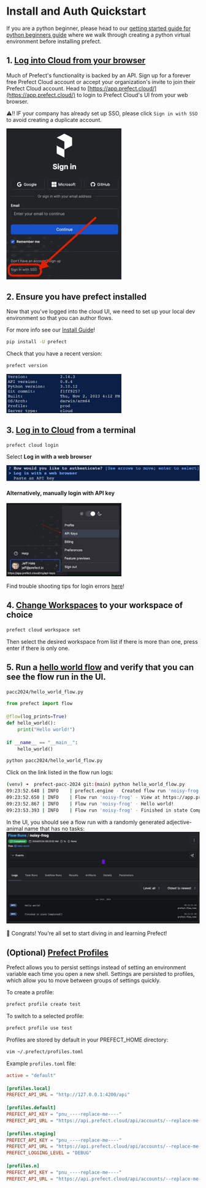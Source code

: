 # Install and Auth Quickstart
If you are a python beginner, please head to our [getting started guide for python beginners guide](getting_started_for_python_beginners.md) where we walk through creating a python virtual environment before installing prefect.

## 1. [Log into Cloud from your browser](https://app.prefect.cloud/)
Much of Prefect's functionality is backed by an API. Sign up for a forever free Prefect Cloud account or accept your organization's invite to join their Prefect Cloud account. Head to [https://app.prefect.cloud/](https://app.prefect.cloud/) to login to Prefect Cloud's UI from your web browser.

⚠️‼️ IF your company has already set up SSO, please click `Sign in with SSO` to avoid creating a duplicate account.

<img src="images/sso_login_button.png" width="300"/>

## 2. Ensure you have prefect installed
Now that you've logged into the cloud UI, we need to set up your local dev environment so that you can author flows.

For more info see our [Install Guide](https://docs.prefect.io/latest/getting-started/installation/)!

```bash
pip install -U prefect 
```
Check that you have a recent version:
```bash
prefect version
```

<img src="images/output_prefect_version.png" width="300"/>

## 3. [Log in to Cloud](https://docs.prefect.io/latest/cloud/connecting/#log-into-prefect-cloud-from-a-terminal) from a terminal

```bash
prefect cloud login
```
Select **Log in with a web browser**

![Alt text](images/login_with_wbrowser.png)

#### Alternatively, manually login with API key

<img src="images/get_api_key.png" width="300"/>

Find trouble shooting tips for login errors [here](https://docs.prefect.io/latest/cloud/connecting/#prefect-cloud-login-errors)!


## 4. [Change Workspaces](https://docs.prefect.io/latest/cloud/connecting/#change-workspaces) to your workspace of choice
```bash
prefect cloud workspace set
```
Then select the desired workspace from list if there is more than one, press enter if there is only one.

## 5. Run a [hello world flow](hello_world_flow.py) and verify that you can see the flow run in the UI.

`pacc2024/hello_world_flow.py`
```python
from prefect import flow

@flow(log_prints=True)
def hello_world():
    print("Hello world!")

if __name__ == "__main__":
    hello_world()
```

```bash
python pacc2024/hello_world_flow.py
```

Click on the link listed in the flow run logs:
```bash
(venv) ➜  prefect-pacc-2024 git:(main) python hello_world_flow.py 
09:23:52.648 | INFO    | prefect.engine - Created flow run 'noisy-frog' for flow 'hello-world'
09:23:52.650 | INFO    | Flow run 'noisy-frog' - View at https://app.prefect.cloud/account/9b649228-0419-40e1-9e0d-44954b5c0ab6/workspace/f7fe0729-5a91-40a4-a800-4bb8c5b6a6f5/flow-runs/flow-run/ea412cbd-9878-41e6-9e36-0be279230875
09:23:52.867 | INFO    | Flow run 'noisy-frog' - Hello world!
09:23:53.393 | INFO    | Flow run 'noisy-frog' - Finished in state Completed()
```
In the UI, you should see a flow run with a randomly generated adjective-animal name that has no tasks:
![Alt text](images/hello_flow_run_page.png)

🎉 Congrats! You're all set to start diving in and learning Prefect!

## (Optional) [Prefect Profiles](https://docs.prefect.io/latest/guides/settings/#configuration-profiles)
Prefect allows you to persist settings instead of setting an environment variable each time you open a new shell. Settings are persisted to profiles, which allow you to move between groups of settings quickly.

To create a profile:
```bash
prefect profile create test
```

To switch to a selected profile:
```bash
prefect profile use test
```

Profiles are stored by default in your PREFECT_HOME directory:
```bash
vim ~/.prefect/profiles.toml
```

Example `profiles.toml` file:

```toml
active = "default"

[profiles.local]
PREFECT_API_URL = "http://127.0.0.1:4200/api"

[profiles.default]
PREFECT_API_KEY = "pnu_----replace-me----"
PREFECT_API_URL = "https://api.prefect.cloud/api/accounts/--replace-me--/workspaces/--replace-me--"

[profiles.staging]
PREFECT_API_KEY = "pnu_----replace-me----"
PREFECT_API_URL = "https://api.prefect.cloud/api/accounts/--replace-me--/workspaces/--staging-workspace-replace-me--"
PREFECT_LOGGING_LEVEL = "DEBUG"

[profiles.n]
PREFECT_API_KEY = "pnu_----replace-me----"
PREFECT_API_URL = "https://api.prefect.cloud/api/accounts/--replace-me--/workspaces/--n-workspace-replace-me--"
```
